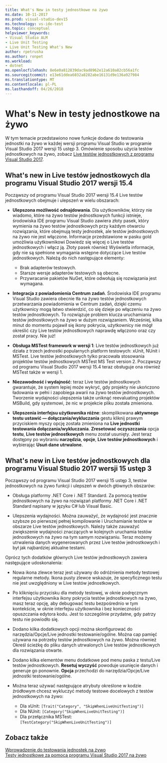 ```yaml
---
title: What's New in testy jednostkowe na żywo
ms.date: 10-11-2017
ms.prod: visual-studio-dev15
ms.technology: vs-ide-test
ms.topic: conceptual
helpviewer_keywords:
- Visual Studio ALM
- Live Unit Testing
- Live Unit Testing What's New
author: rpetrusha
ms.author: ronpet
ms.workload:
- dotnet
ms.openlocfilehash: 8e6e0a812839dac9ad8962e12a610a82cb56a1fc
ms.sourcegitcommit: e13e61ddea6032a8282abe16131d9e136a927984
ms.translationtype: MT
ms.contentlocale: pl-PL
ms.lasthandoff: 04/26/2018
---
```

# <a name="whats-new-in-live-unit-testing"></a>What's New in testy jednostkowe na żywo

W tym temacie przedstawiono nowe funkcje dodane do testowania jednostki na żywo w każdej wersji programu Visual Studio w programie Visual Studio 2017 wersji 15 ustęp 3. Omówienie sposobu użycia testów jednostkowych na żywo, zobacz [Live testów jednostkowych z programu Visual Studio 2017](live-unit-testing.md).

## <a name="whats-new-in-live-unit-testing-for-visual-studio-2017-version-154"></a>What's new in Live testów jednostkowych dla programu Visual Studio 2017 wersji 15.4

Począwszy od programu Visual Studio 2017 wersji 15.4 Live testów jednostkowych obejmuje i ulepszeń w wielu obszarach:

- **Ulepszona możliwość odnajdowania**. Dla użytkowników, którzy nie wiadomo, które na żywo testów jednostkowych funkcji istnieje, środowiska IDE programu Visual Studio zawiera złoty pasek, który wymienia na żywo testów jednostkowych przy każdym otwarciu rozwiązania, które obejmują testy jednostek, ale testów jednostkowych na żywo nie jest włączone. Informacje przedstawione w pasku gold umożliwia użytkownikowi Dowiedz się więcej o Live testów jednostkowych i włącz ją. Złoty pasek również Wyświetla informacje, gdy nie są spełnione wymagania wstępne dotyczące Live testów jednostkowych. Należą do nich następujące elementy:

   - Brak adapterów testowych.
   - Starsze wersje adapterów testowych są obecne.
   - Przywracanie pakietów NuGet, które odwołują się rozwiązania jest wymagana. 

- **Integracja z powiadomienia Centrum zadań**. Środowiska IDE programu Visual Studio zawiera obecnie tła na żywo testów jednostkowych przetwarzania powiadomienia w Centrum zadań, dzięki czemu użytkownicy mogą łatwo stwierdzić, co się dzieje po włączeniu na żywo testów jednostkowych. To rozwiązuje problem klucza uruchamiania testów jednostkowych na żywo w dużym rozwiązaniem. Wcześniej, kilka minut do momentu pojawił się ikony pokrycia, użytkownicy nie mógł określić czy Live testów jednostkowych naprawdę włączono oraz czy został pracy. Nie już!

- **Obsługa MSTest framework w wersji 1**: Live testów jednostkowych już działa z trzech jednostki popularnych platform testowych: xUnit, NUnit i MSTest. Live testów jednostkowych tylko pracowała stosowania projektów testów jednostkowych MSTest MS Test version 2. Począwszy od programu Visual Studio 2017 wersji 15.4 teraz obsługuje ona również MSTest także w wersji 1. 

- **Niezawodność i wydajność**: teraz Live testów jednostkowych gwarantuje, że system lepiej może wykryć, gdy projekty nie ukończono ładowania w pełni i zapobiega awarii na żywo testów jednostkowych. Tworzenie wydajności ulepszenia także uniknąć reevaluating projektów MSBuild, gdy systemowi, że nic w projekcie pliku została zmieniona.  

- **Ulepszenia interfejsu użytkownika różne**: skomplikowana **aktywnego testu ustawić — dołączania/wykluczania** gestu kliknij prawym przyciskiem myszy opcję została zmieniona na **Live jednostki testowania dołączania/wykluczania**. **Zresetować oczyszczania** opcja **testu**, **Live testów jednostkowych** menu został usunięty. Jest teraz dostępny po wybraniu **narzędzia**, **opcje**, **Live testów jednostkowych** i wybierając **Usuń dane utrwalone**.

## <a name="whats-new-in-live-unit-testing-for-visual-studio-2017-version-153"></a>What's new in Live testów jednostkowych dla programu Visual Studio 2017 wersji 15 ustęp 3

Począwszy od programu Visual Studio 2017 wersji 15 ustęp 3, testów jednostkowych na żywo funkcji i ulepszeń w dwóch głównych obszarów:

- Obsługa platformy .NET Core i .NET Standard. Za pomocą testów jednostkowych na żywo na rozwiązań platformy .NET Core i .NET Standard napisany w języku C# lub Visual Basic.
 
-  Ulepszenia wydajności. Można zauważyć, że wydajność jest znacznie szybsze po pierwszej pełnej kompilowanie i Uruchamianie testów w obszarze Live testów jednostkowych. Należy także zauważyć zwiększenie wydajności znaczących w kolejnych uruchamia testów jednostkowych na żywo na tym samym rozwiązaniu. Teraz możemy utrwalenia danych wygenerowanych przez Live testów jednostkowych i był jak najbardziej aktualne testami. 
 
Oprócz tych dodatków głównych Live testów jednostkowych zawiera następujące udoskonalenia: 

- Nowa ikona zlewce teraz jest używany do odróżnienia metody testowej regularne metody. Ikona pusty zlewce wskazuje, że specyficznego testu nie jest uwzględniony w Live testów jednostkowych. 

- Po kliknięciu przycisku dla metody testowej, w oknie podręcznym interfejsu użytkownika ikony pokrycia testów jednostkowych na żywo, masz teraz opcję, aby debugować testu bezpośrednio w tym kontekście, w oknie interfejsu użytkownika i bez konieczności opuszczania edytora kodu. Jest to szczególnie przydatne, gdy patrzy testu nie powiodło się.  

- Dodano kilka dodatkowych opcji można skonfigurować do narzędzia/Opcje/Live jednostki testowanie/ogólne. Można cap pamięć używana na potrzeby testów jednostkowych na żywo. Można również Określ ścieżkę do pliku danych utrwalonych Live testów jednostkowych dla rozwiązania otwarte. 

- Dodano kilka elementów menu dodatkowe pod menu paska z testu/Live testów jednostkowych. **Resetuj wyczyść** powoduje usunięcie danych i generuje go ponownie. **Opcja** przechodzi do narzędzia/Opcje/Live jednostki testowanie/ogólne.
  
- Można teraz używać następujące atrybuty określone w kodzie źródłowym chcesz wykluczyć metody testowe docelowych z testów jednostkowych na żywo:
   - Dla xUnit: `[Trait("Category", "SkipWhenLiveUnitTesting")]`
   - Dla NUnit: `[Category("SkipWhenLiveUnitTesting")]`
   - Dla przełącznika MSTest: `[TestCategory("SkipWhenLiveUnitTesting")]`

## <a name="see-also"></a>Zobacz także
[Wprowadzenie do testowania jednostek na żywo](live-unit-testing-intro.md)   
[Testy jednostkowe za pomocą programu Visual Studio 2017 na żywo](live-unit-testing.md)

